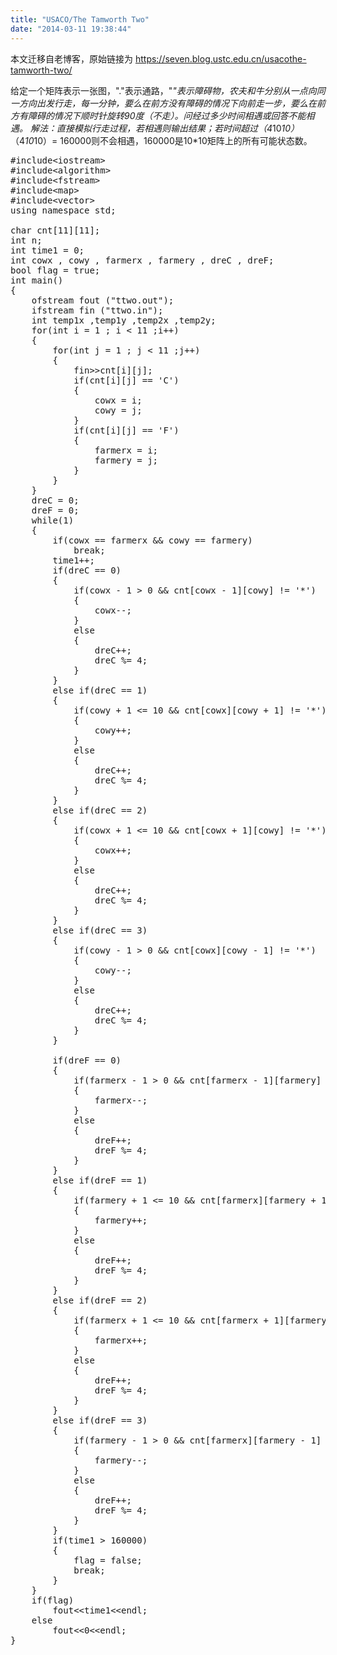 ```yaml
---
title: "USACO/The Tamworth Two"
date: "2014-03-11 19:38:44"
---
```


本文迁移自老博客，原始链接为 <https://seven.blog.ustc.edu.cn/usacothe-tamworth-two/>

给定一个矩阵表示一张图，"."表示通路，"*"表示障碍物，农夫和牛分别从一点向同一方向出发行走，每一分钟，要么在前方没有障碍的情况下向前走一步，要么在前方有障碍的情况下顺时针旋转90度（不走）。问经过多少时间相遇或回答不能相遇。
解法：直接模拟行走过程，若相遇则输出结果；若时间超过（4*10*10）*（4*10*10）= 160000则不会相遇，160000是10*10矩阵上的所有可能状态数。
<pre class = "brush:[cpp]">
#include&lt;iostream&gt;
#include&lt;algorithm&gt;
#include&lt;fstream&gt;
#include&lt;map&gt;
#include&lt;vector&gt;
using namespace std;

char cnt[11][11];
int n;
int time1 = 0;
int cowx , cowy , farmerx , farmery , dreC , dreF;
bool flag = true;
int main()
{
	ofstream fout ("ttwo.out");
    ifstream fin ("ttwo.in");
	int temp1x ,temp1y ,temp2x ,temp2y; 
	for(int i = 1 ; i < 11 ;i++)
	{
		for(int j = 1 ; j < 11 ;j++)
		{
			fin&gt;&gt;cnt[i][j];
			if(cnt[i][j] == 'C')
			{
				cowx = i;
				cowy = j;				
			}
			if(cnt[i][j] == 'F')
			{
				farmerx = i;
				farmery = j;
			}
		}
	}
	dreC = 0;
	dreF = 0;
	while(1)
	{
		if(cowx == farmerx && cowy == farmery)
			break;
		time1++;
		if(dreC == 0)
		{
			if(cowx - 1 > 0 && cnt[cowx - 1][cowy] != '*')
			{
				cowx--;
			}
			else
			{
				dreC++;
				dreC %= 4;
			}	
		}
		else if(dreC == 1)
		{
			if(cowy + 1 <= 10 && cnt[cowx][cowy + 1] != '*')
			{
				cowy++;
			}
			else
			{
				dreC++;
				dreC %= 4;
			}	
		}
		else if(dreC == 2)
		{
			if(cowx + 1 <= 10 && cnt[cowx + 1][cowy] != '*')
			{
				cowx++;
			}
			else
			{
				dreC++;
				dreC %= 4;
			}	
		}
		else if(dreC == 3)
		{
			if(cowy - 1 > 0 && cnt[cowx][cowy - 1] != '*')
			{
				cowy--;
			}
			else
			{
				dreC++;
				dreC %= 4;
			}	
		}

		if(dreF == 0)
		{
			if(farmerx - 1 > 0 && cnt[farmerx - 1][farmery] != '*')
			{
				farmerx--;
			}
			else
			{
				dreF++;
				dreF %= 4;
			}	
		}
		else if(dreF == 1)
		{
			if(farmery + 1 <= 10 && cnt[farmerx][farmery + 1] != '*')
			{
				farmery++;
			}
			else
			{
				dreF++;
				dreF %= 4;
			}	
		}
		else if(dreF == 2)
		{
			if(farmerx + 1 <= 10 && cnt[farmerx + 1][farmery] != '*')
			{
				farmerx++;
			}
			else
			{
				dreF++;
				dreF %= 4;
			}	
		}
		else if(dreF == 3)
		{
			if(farmery - 1 > 0 && cnt[farmerx][farmery - 1] != '*')
			{
				farmery--;
			}
			else
			{
				dreF++;
				dreF %= 4;
			}	
		}
		if(time1 > 160000)
		{
			flag = false;
			break;
		}
	}
	if(flag)
		fout&lt;&lt;time1&lt;&lt;endl;
	else
		fout&lt;&lt;0&lt;&lt;endl;
}
</pre>
